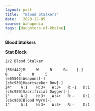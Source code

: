```yaml
---
layout: post
title:  "Blood Stalkers"
date:   2020-12-05
source: Wahapedia
tags: [daughters-of-khaine]
---
```


**Blood Stalkers**

**Stat Block**
```
2/2 Blood Stalker
```

```
[56f442]M     W     B     Sa    [-]
8     2     8     5     
[e85545]Weapons[-]
[c6c930]Heartseeker Bow[-]
24"    A:1    H:3+   W:3+   R:-1   D:1   
[c6c930]Sacrificial Dagger[-]
1"     A:2    H:3+   W:4+   R:-    D:1   
[c6c930]Blood Wyrm[-]
1"     A:1    H:3+   W:3+   R:-    D:1   
```



